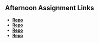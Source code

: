 ## Afternoon Assignment Links

* **[Repo](https://github.com/zacattak/scoreboard.git)**
* **[Repo](https://github.com/zacattak/Ice-Cream-Parlor)**
* **[Repo](https://github.com/zacattak/sportsbets.git)**
* **[Repo](https://github.com/zacattak/boss_monster.git)**

